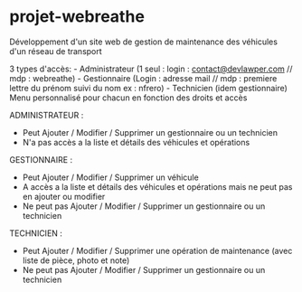 # projet-webreathe
Développement d'un site web de gestion de maintenance des véhicules d'un réseau de transport

3 types d'accès:
    - Administrateur (1 seul : login : contact@devlawper.com // mdp : webreathe)
    - Gestionnaire (Login : adresse mail // mdp : premiere lettre du prénom suivi du nom ex : nfrero)
    - Technicien (idem gestionnaire)
Menu personnalisé pour chacun en fonction des droits et accès

ADMINISTRATEUR :
- Peut Ajouter / Modifier / Supprimer un gestionnaire ou un technicien
- N'a pas accès a la liste et détails des véhicules et opérations

GESTIONNAIRE : 
- Peut Ajouter / Modifier / Supprimer un véhicule
- A accès a la liste et détails des véhicules et opérations mais ne peut pas en ajouter ou modifier
- Ne peut pas Ajouter / Modifier / Supprimer un gestionnaire ou un technicien

TECHNICIEN : 
- Peut Ajouter / Modifier / Supprimer une opération de maintenance (avec liste de pièce, photo et note)
- Ne peut pas Ajouter / Modifier / Supprimer un gestionnaire ou un technicien



